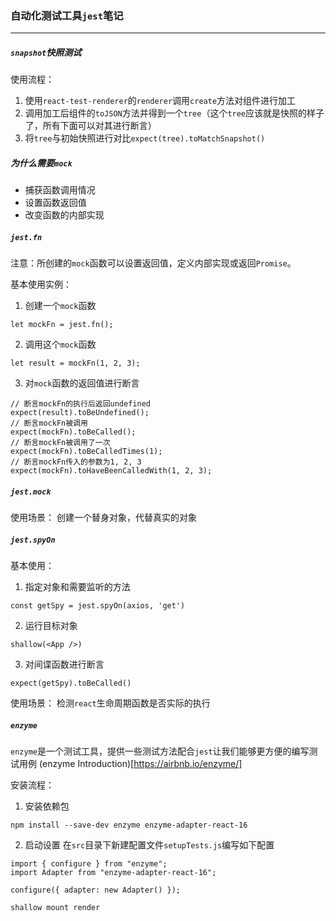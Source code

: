 ### 自动化测试工具`jest`笔记
---


##### `snapshot`快照测试
使用流程：
1. 使用`react-test-renderer`的`renderer`调用`create`方法对组件进行加工
2. 调用加工后组件的`toJSON`方法并得到一个`tree`（这个`tree`应该就是快照的样子了，所有下面可以对其进行断言）
3. 将`tree`与初始快照进行对比`expect(tree).toMatchSnapshot()`


##### 为什么需要`mock`
- 捕获函数调用情况
- 设置函数返回值
- 改变函数的内部实现


##### `jest.fn`
注意：所创建的`mock`函数可以设置返回值，定义内部实现或返回`Promise`。

基本使用实例：
1. 创建一个`mock`函数
```
let mockFn = jest.fn();
```
2. 调用这个`mock`函数
```
let result = mockFn(1, 2, 3);
```
3. 对`mock`函数的返回值进行断言
```
// 断言mockFn的执行后返回undefined
expect(result).toBeUndefined();
// 断言mockFn被调用
expect(mockFn).toBeCalled();
// 断言mockFn被调用了一次
expect(mockFn).toBeCalledTimes(1);
// 断言mockFn传入的参数为1, 2, 3
expect(mockFn).toHaveBeenCalledWith(1, 2, 3);
```


##### `jest.mock`
使用场景：
创建一个替身对象，代替真实的对象


##### `jest.spyOn`
基本使用：
1. 指定对象和需要监听的方法
```
const getSpy = jest.spyOn(axios, 'get')
```
2. 运行目标对象
```
shallow(<App />)
```
3. 对间谍函数进行断言
```
expect(getSpy).toBeCalled()
```

使用场景：
检测`react`生命周期函数是否实际的执行


##### `enzyme`
`enzyme`是一个测试工具，提供一些测试方法配合`jest`让我们能够更方便的编写测试用例
(enzyme Introduction)[https://airbnb.io/enzyme/]

安装流程：
1. 安装依赖包
```
npm install --save-dev enzyme enzyme-adapter-react-16
```
2. 启动设置
在`src`目录下新建配置文件`setupTests.js`编写如下配置
```
import { configure } from "enzyme";
import Adapter from "enzyme-adapter-react-16";

configure({ adapter: new Adapter() });
```

`shallow mount render`




<!-- expect.assertions(1); -->
<!-- 确保在异步的测试用例中，有一个断言会在回调函数中被执行，否则测试失败 -->